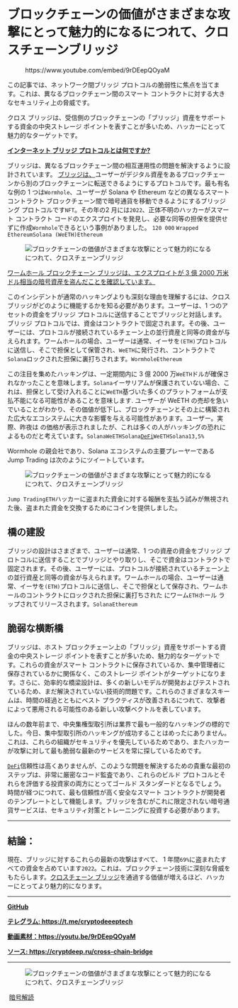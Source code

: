 # ブロックチェーンの価値がさまざまな攻撃にとって魅力的になるにつれて、クロスチェーンブリッジ

<!-- wp:embed {"url":"https://www.youtube.com/embed/9rDEepQOyaM","type":"rich","providerNameSlug":"вставить-обработчик","responsive":true,"className":"wp-embed-aspect-16-9 wp-has-aspect-ratio"} -->
<figure class="wp-block-embed is-type-rich is-provider-вставить-обработчик wp-block-embed-вставить-обработчик wp-embed-aspect-16-9 wp-has-aspect-ratio"><div class="wp-block-embed__wrapper">
https://www.youtube.com/embed/9rDEepQOyaM
</div></figure>
<!-- /wp:embed -->

<!-- wp:paragraph -->
<p>この記事では、ネットワーク間ブリッジ プロトコルの脆弱性に焦点を当てます。これは、異なるブロックチェーン間のスマート コントラクトに対する大きなセキュリティ上の脅威です。</p>
<!-- /wp:paragraph -->

<!-- wp:paragraph -->
<p>クロス ブリッジは、受信側のブロックチェーンの「ブリッジ」資産をサポートする資金の中央ストレージ ポイントを表すことが多いため、ハッカーにとって魅力的なターゲットです。</p>
<!-- /wp:paragraph -->

<!-- wp:paragraph -->
<p><strong><a href="https://cryptodeep.ru/cross-chain-bridge" target="_blank" rel="noreferrer noopener">インターネット ブリッジ プロトコルとは何ですか?</a></strong></p>
<!-- /wp:paragraph -->

<!-- wp:paragraph -->
<p>ブリッジは、異なるブロックチェーン間の相互運用性の問題を解決するように設計されています。&nbsp;<a href="https://cryptodeep.ru/cross-chain-bridge" target="_blank" rel="noreferrer noopener">ブリッジは、</a>ユーザーがデジタル資産をあるブロックチェーンから別のブロックチェーンに転送できるようにするプロトコルです。最も有名な例の 1 つは<code>Wormhole</code>、ユーザーが Solana や Ethereum などの異なるスマート コントラクト ブロックチェーン間で暗号通貨を移動できるようにするブリッジング プロトコルです<code>NFT</code>。その年の2 月には<code>2022</code>、正体不明のハッカーがスマート コントラクト コードのエクスプロイトを発見し、必要な同等の担保を提供せずに作成<code>Wormhole</code>できるという事例がありました。&nbsp;<code>120 000</code>&nbsp;<code>Wrapped Ethereum</code><code>Solana (WeETH)</code><code>Ethereum</code></p>
<!-- /wp:paragraph -->

<!-- wp:image {"id":1715} -->
<figure class="wp-block-image"><img src="https://cryptodeep.ru/wp-content/uploads/2022/11/image-64.png" alt="ブロックチェーンの価値がさまざまな攻撃にとって魅力的になるにつれて、クロスチェーンブリッジ" class="wp-image-1715"/></figure>
<!-- /wp:image -->

<!-- wp:paragraph -->
<p><a href="https://techcrunch.com/2022/02/03/blockchain-bridge-wormhole-confirms-that-exploiter-stole-320-million-worth-of-crypto-assets/?guccounter=1&amp;guce_referrer=aHR0cHM6Ly93d3cuZ29vZ2xlLmNvbS8&amp;guce_referrer_sig=AQAAAIosYdwRxjX5NdBm8j9DLXZREVBZaGegO8QyHCuIXB6BesYIrbH0US3Ffwjkra9ZXYCxSiIlXuzzJ9HrzcZY_-f8uddOB8dC09tpJAvvt7lTLVg3w-eE_WGQnAGHbhHk-TCk3IHTVG0A_z3-fTnZtyMu1KXB48-nbs1o-BP7RR8A" target="_blank" rel="noreferrer noopener">ワームホール ブロックチェーン ブリッジは、エクスプロイトが 3 億 2000 万米ドル相当の暗号資産を盗んだことを確認しています。</a></p>
<!-- /wp:paragraph -->

<!-- wp:paragraph -->
<p>このインシデントが通常のハッキングよりも深刻な理由を理解するには、クロス ブリッジがどのように機能するかを知る必要があります。ユーザーは、1 つのアセットの資金をブリッジ プロトコルに送信することでブリッジと対話します。ブリッジ プロトコルでは、資金はコントラクトで固定されます。その後、ユーザーには、プロトコルが接続されているチェーン上の並行資産と同等の資金が与えられます。ワームホールの場合、ユーザーは通常、イーサを<code>(ETH)</code>プロトコルに送信し、そこで担保として保管され、<code>WeETH</code>に発行され、コントラクトで<code>Solana</code>ロックされた担保に裏打ちされます。<code>Wormhole</code><code>Ethereum</code></p>
<!-- /wp:paragraph -->

<!-- wp:paragraph -->
<p>この注目を集めたハッキン​​グは、一定期間内に 3 億 2000 万<code>WeETH</code>ドルが確保されなかったことを意味します。<code>Solana</code>イーサリアムが保護されていない場合、これは、担保として受け入れることに<code>WeETH</code>基づいた多くのプラットフォームが支払不能になる可能性があることを意味します.&nbsp;ユーザーが WeETH の売却を急いでいることがわかり、その価値が低下し、ブロックチェーンとその上に構築された広大なエコシステムに大きな影響を与える可能性があります。ユーザー。実際、昨夜は の価格が表示されましたが、これは多くの人がハッキングの恐れによるものだと考えています。<code>Solana</code><code>WeETH</code><code>Solana</code><code><a href="https://cryptodeep.ru/defi-attacks" target="_blank" rel="noreferrer noopener">DeFi</a></code><code>WeETH</code><code>Solana</code><code>13,5%</code></p>
<!-- /wp:paragraph -->

<!-- wp:paragraph -->
<p>Wormhole の親会社であり、Solana エコシステムの主要プレーヤーである Jump Trading は次のようにツイートしています。</p>
<!-- /wp:paragraph -->

<!-- wp:image {"id":1719} -->
<figure class="wp-block-image"><img src="https://cryptodeep.ru/wp-content/uploads/2022/11/image-65.png" alt="ブロックチェーンの価値がさまざまな攻撃にとって魅力的になるにつれて、クロスチェーンブリッジ" class="wp-image-1719"/></figure>
<!-- /wp:image -->

<!-- wp:paragraph -->
<p><code>Jump Trading</code><code>ETH</code>ハッカーに盗まれた資金に対する報酬を支払う試みが無視された後、盗まれた資金を交換するためにコインを提供しました。</p>
<!-- /wp:paragraph -->

<!-- wp:heading -->
<h2>橋の建設</h2>
<!-- /wp:heading -->

<!-- wp:paragraph -->
<p>ブリッジの設計はさまざまで、ユーザーは通常、1 つの資産の資金をブリッジ プロトコルに送信することでブリッジとやり取りし、そこで資金はコントラクトで固定されます。その後、ユーザーには、プロトコルが接続されているチェーン上の並行資産と同等の資金が与えられます。ワームホールの場合、ユーザーは通常、イーサを<code>(ETH)</code>プロトコルに送信し、そこで担保として保存され、ワー​​ムホールのコントラクトにロックされた担保に裏打ちされた にワーム<code>ETH</code>ホール ラップされてリリースされます。<code>Solana</code><code>Ethereum</code></p>
<!-- /wp:paragraph -->

<!-- wp:heading -->
<h2>脆弱な横断橋</h2>
<!-- /wp:heading -->

<!-- wp:paragraph -->
<p>ブリッジは、ホスト ブロックチェーン上の「ブリッジ」資産をサポートする資金の中央ストレージ ポイントを表すことが多いため、魅力的なターゲットです。これらの資金がスマート コントラクトに保存されているか、集中管理者に保存されているかに関係なく、このストレージ ポイントがターゲットになります。さらに、効率的な橋梁設計は、多くの新しいモデルが開発およびテストされているため、まだ解決されていない技術的問題です。これらのさまざまなスキームは、時間の経過とともにベスト プラクティスが改善されるにつれて、攻撃者によって悪用される可能性のある新しい攻撃ベクトルを表しています。</p>
<!-- /wp:paragraph -->

<!-- wp:paragraph -->
<p>ほんの数年前まで、中央集権型取引所は業界で最も一般的なハッキングの標的でした。今日、集中型取引所のハッキングが成功することはめったにありません。これは、これらの組織がセキュリティを優先しているためであり、またハッカーが攻撃に対して最も脆弱な最新のサービスを常に探しているためです。&nbsp;</p>
<!-- /wp:paragraph -->

<!-- wp:paragraph -->
<p><a href="https://cryptodeep.ru/defi-attacks" target="_blank" rel="noreferrer noopener"><code>DeFi</code></a>信頼性は高くありませんが、このような問題を解決するための貴重な最初のステップは、非常に厳密なコード監査であり、これらのビルド プロトコルとそれらを評価する投資家の両方にとってゴールド スタンダードとなるでしょう。時間が経つにつれて、最も信頼性が高く安全なスマート コントラクトが開発者のテンプレートとして機能します。ブリッジを含むがこれに限定されない暗号通貨サービスは、セキュリティ対策とトレーニングに投資する必要があります。</p>
<!-- /wp:paragraph -->

<!-- wp:separator -->
<hr class="wp-block-separator has-alpha-channel-opacity"/>
<!-- /wp:separator -->

<!-- wp:heading -->
<h2>結論：</h2>
<!-- /wp:heading -->

<!-- wp:paragraph -->
<p>現在、ブリッジに対するこれらの最新の攻撃はすべて、 1 年間<code>69%</code>に盗まれたすべての資金を占めています<code>2022</code>。これは、ブロックチェーン技術に深刻な脅威をもたらします。<a href="https://cryptodeep.ru/cross-chain-bridge" target="_blank" rel="noreferrer noopener">クロスチェーン ブリッジ</a>を通過する価値が増えるほど、ハッカーにとってより魅力的になります。</p>
<!-- /wp:paragraph -->

<!-- wp:separator -->
<hr class="wp-block-separator has-alpha-channel-opacity"/>
<!-- /wp:separator -->

<!-- wp:paragraph -->
<p><strong><a href="https://github.com/demining/Cross-Chain-Bridge" target="_blank" rel="noreferrer noopener">GitHub</a></strong></p>
<!-- /wp:paragraph -->

<!-- wp:paragraph -->
<p><strong><a href="https://t.me/cryptodeeptech" target="_blank" rel="noreferrer noopener">テレグラム: https://t.me/cryptodeeeptech</a></strong></p>
<!-- /wp:paragraph -->

<!-- wp:paragraph -->
<p><strong><a href="https://youtu.be/9rDEepQOyaM" target="_blank" rel="noreferrer noopener">動画素材：https://youtu.be/9rDEepQOyaM</a></strong></p>
<!-- /wp:paragraph -->

<!-- wp:paragraph -->
<p><strong><a href="https://cryptodeep.ru/cross-chain-bridge" target="_blank" rel="noreferrer noopener">ソース: https://cryptdeep.ru/cross-chain-bridge</a></strong></p>
<!-- /wp:paragraph -->

<!-- wp:separator -->
<hr class="wp-block-separator has-alpha-channel-opacity"/>
<!-- /wp:separator -->

<!-- wp:image {"id":1743} -->
<figure class="wp-block-image"><img src="https://cryptodeep.ru/wp-content/uploads/2022/11/025-1024x576.png" alt="ブロックチェーンの価値がさまざまな攻撃にとって魅力的になるにつれて、クロスチェーンブリッジ" class="wp-image-1743"/></figure>
<!-- /wp:image -->

<!-- wp:paragraph -->
<p>&nbsp;<a href="https://cryptodeep.ru/category/%d0%ba%d1%80%d0%b8%d0%bf%d1%82%d0%be%d0%b0%d0%bd%d0%b0%d0%bb%d0%b8%d0%b7/">暗号解読</a></p>
<!-- /wp:paragraph -->
